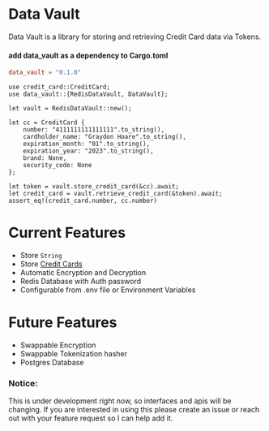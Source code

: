 # Data Vault


Data Vault is a library for storing and retrieving Credit Card data via Tokens.


#### add data_vault as a dependency to Cargo.toml 
```toml
data_vault = "0.1.0"
```

```rust,norun
use credit_card::CreditCard;
use data_vault::{RedisDataVault, DataVault};

let vault = RedisDataVault::new();

let cc = CreditCard {
    number: "4111111111111111".to_string(),
    cardholder_name: "Graydon Hoare".to_string(),
    expiration_month: "01".to_string(),
    expiration_year: "2023".to_string(),
    brand: None,
    security_code: None
};

let token = vault.store_credit_card(&cc).await;
let credit_card = vault.retrieve_credit_card(&token).await;
assert_eq!(credit_card.number, cc.number)
```

# Current Features
- Store `String`
- Store [Credit Cards](https://github.com/chmoder/credit_card)
- Automatic Encryption and Decryption
- Redis Database with Auth password
- Configurable from .env file or Environment Variables

# Future Features
- Swappable Encryption
- Swappable Tokenization hasher
- Postgres Database

### Notice:
This is under development right now, so interfaces
and apis will be changing.  If you are interested
in using this please create an issue or reach out
with your feature request so I can help add it.